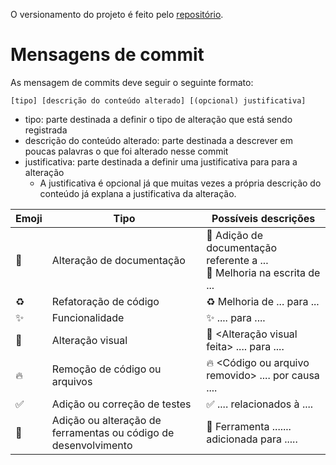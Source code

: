 O versionamento do projeto é feito pelo [repositório](https://github.com/BrunoBiluca/biluca-finances).

# Mensagens de commit

As mensagem de commits deve seguir o seguinte formato:

```
[tipo] [descrição do conteúdo alterado] [(opcional) justificativa]
```

- tipo: parte destinada a definir o tipo de alteração que está sendo registrada
- descrição do conteúdo alterado: parte destinada a descrever em poucas palavras o que foi alterado nesse commit
- justificativa: parte destinada a definir uma justificativa para para a alteração
	- A justificativa é opcional já que muitas vezes a própria descrição do conteúdo já explana a justificativa da alteração.


| Emoji | Tipo                                                            | Possíveis descrições                                                       |
| ----- | --------------------------------------------------------------- | -------------------------------------------------------------------------- |
| 📖    | Alteração de documentação                                       | 📖 Adição de documentação referente a ...<br>📖 Melhoria na escrita de ... |
| ♻️    | Refatoração de código                                           | ♻️ Melhoria de ... para ...                                                |
| ✨     | Funcionalidade                                                  | ✨ <Funcionalidade> .... para ....                                          |
| 💄    | Alteração visual                                                | 💄 <Alteração visual feita> .... para ....                                 |
| 🔥    | Remoção de código ou arquivos                                   | 🔥 <Código ou arquivo removido> .... por causa ....                        |
| ✅     | Adição ou correção de testes                                    | ✅ .... relacionados à ....                                                 |
| 🔧    | Adição ou alteração de ferramentas ou código de desenvolvimento | 🔧 Ferramenta ....... adicionada para .....                                |
